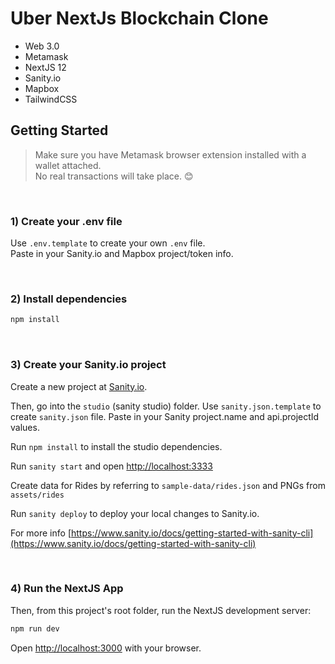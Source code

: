 # Uber NextJs Blockchain Clone

- Web 3.0
- Metamask
- NextJS 12
- Sanity.io
- Mapbox
- TailwindCSS

## Getting Started

> Make sure you have Metamask browser extension installed with a wallet attached.  
> No real transactions will take place. 😊

<br />

### 1) Create your .env file

Use `.env.template` to create your own `.env` file.  
Paste in your Sanity.io and Mapbox project/token info.

<br />

### 2) Install dependencies

```bash
npm install
```

<br />

### 3) Create your Sanity.io project

Create a new project at [Sanity.io](https://www.sanity.io/).

Then, go into the `studio` (sanity studio) folder. Use `sanity.json.template` to create `sanity.json` file. Paste in your Sanity project.name and api.projectId values.

Run `npm install` to install the studio dependencies.

Run `sanity start` and open [http://localhost:3333](http://localhost:3333)

Create data for Rides by referring to `sample-data/rides.json` and PNGs from `assets/rides`

Run `sanity deploy` to deploy your local changes to Sanity.io.

For more info [https://www.sanity.io/docs/getting-started-with-sanity-cli](https://www.sanity.io/docs/getting-started-with-sanity-cli)

<br />

### 4) Run the NextJS App

Then, from this project's root folder, run the NextJS development server:

```bash
npm run dev
```

Open [http://localhost:3000](http://localhost:3000) with your browser.

<br/>
<br/>
